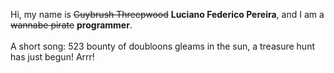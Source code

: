 Hi, my name is ~~Guybrush Threepwood~~ **Luciano Federico Pereira**, and I am a ~~wannabe pirate~~ **programmer**.<br><br>A short song: 523 bounty of doubloons gleams in the sun, a treasure hunt has just begun! Arrr!
